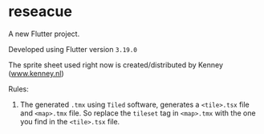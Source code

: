 # reseacue

A new Flutter project.

Developed using Flutter version `3.19.0`

The sprite sheet used right now is created/distributed by Kenney (www.kenney.nl)

Rules:

1. The generated `.tmx` using `Tiled` software, generates a `<tile>.tsx` file and `<map>.tmx` file. So replace the `tileset` tag in `<map>.tmx` with the one you find in the `<tile>.tsx` file.